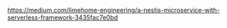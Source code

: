 https://medium.com/limehome-engineering/a-nestjs-microservice-with-serverless-framework-3435fac7e0bd